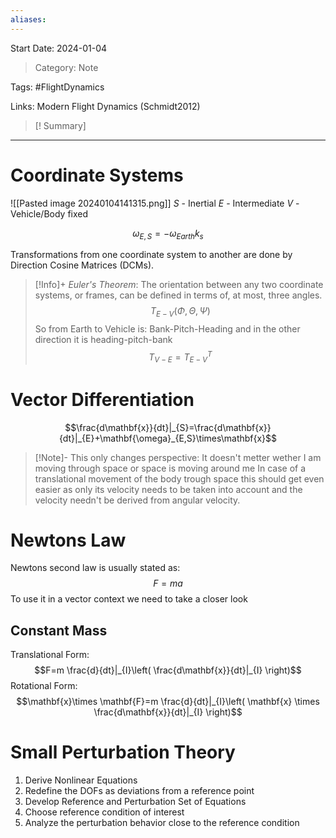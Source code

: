```yaml
---
aliases:
---
```

Start Date: 2024-01-04

> Category: Note

Tags:
#FlightDynamics

Links:
Modern Flight Dynamics (Schmidt2012) 

>[! Summary]
>

---
# Coordinate Systems
![[Pasted image 20240104141315.png]]
$S$ - Inertial
$E$ - Intermediate
$V$ - Vehicle/Body fixed

$$\omega_{E,S}=-\omega_{Earth}k_s$$

Transformations from one coordinate system to another are done by Direction Cosine Matrices (DCMs).

>[!Info]+ _Euler's Theorem_:
>The orientation between any two coordinate systems, or frames, can be defined in terms of, at most, three angles. $$T_{E-V}(\Phi,\Theta,\Psi)$$ So from Earth to Vehicle is: Bank-Pitch-Heading and in the other direction it is heading-pitch-bank $$T_{V-E}=T_{E-V}^T$$
# Vector Differentiation
$$\frac{d\mathbf{x}}{dt}|_{S}=\frac{d\mathbf{x}}{dt}|_{E}+\mathbf{\omega}_{E,S}\times\mathbf{x}$$
>[!Note]-
>This only changes perspective: It doesn't metter wether I am moving through space or space is moving around me
>In case of a translational movement of the body trough space this should get even easier as only its velocity needs to be taken into account and the velocity needn't be derived from angular velocity.

# Newtons Law
Newtons second law is usually stated as:
$$F=ma$$
To use it in a vector context we need to take a closer look
## Constant Mass
Translational Form:$$F=m \frac{d}{dt}|_{I}\left( \frac{d\mathbf{x}}{dt}|_{I} \right)$$
Rotational Form:$$\mathbf{x}\times \mathbf{F}=m \frac{d}{dt}|_{I}\left( \mathbf{x} \times \frac{d\mathbf{x}}{dt}|_{I} \right)$$
# Small Perturbation Theory
1. Derive Nonlinear Equations
2. Redefine the DOFs as deviations from a reference point
3. Develop Reference and Perturbation Set of Equations
4. Choose reference condition of interest
5. Analyze the perturbation behavior close to the reference condition


